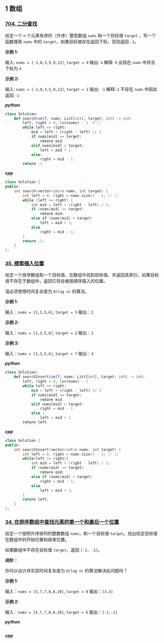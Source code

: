 ## 1 数组

### [704. 二分查找](https://leetcode.cn/problems/binary-search/description/)

给定一个 `n` 个元素有序的（升序）整型数组 `nums` 和一个目标值 `target`  ，写一个函数搜索 `nums` 中的 `target`，如果目标值存在返回下标，否则返回 `-1`。

**示例 1:**

输入: `nums = [-1,0,3,5,9,12]`, `target = 9`
输出: `4`
解释: `9` 出现在 `nums` 中并且下标为 `4`

**示例 2:**

输入: `nums = [-1,0,3,5,9,12]`, `target = 2`
输出: `-1`
解释: `2` 不存在 `nums` 中因此返回 `-1`

***python***

```python
class Solution:
    def search(self, nums: List[int], target: int) -> int:
        left, right = 0, len(nums) - 1  # []
        while left <= right:
            mid = left + (right - left) // 2
            if nums[mid] == target:
                return mid
            elif nums[mid] < target:
                left = mid + 1
            else:
                right = mid - 1
        return -1
```

***cpp***

```cpp
class Solution {
public:
    int search(vector<int>& nums, int target) {
        int left = 0, right = nums.size() - 1; // []
        while (left <= right) {
            int mid = left + (right - left) / 2;
            if (nums[mid] == target)
                return mid;
            else if (nums[mid] < target)
                left = mid + 1;
            else
                right = mid - 1;
        }
        return -1;
    }
};
```

### [35. 搜索插入位置](https://leetcode.cn/problems/search-insert-position/description/)

给定一个排序数组和一个目标值，在数组中找到目标值，并返回其索引。如果目标值不存在于数组中，返回它将会被按顺序插入的位置。

请必须使用时间复杂度为 `O(log n)` 的算法。

**示例 1:**

输入：`nums = [1,3,5,6]`, `target = 5`
输出：`2`

**示例 2:**

输入：`nums = [1,3,5,6]`, `target = 2`
输出：`1`

**示例 3:**

输入：`nums = [1,3,5,6]`, `target = 7`
输出：`4`

***python***

```python
class Solution:
    def searchInsert(self, nums: List[int], target: int) -> int:
        left, right = 0, len(nums) - 1
        while left <= right:
            mid = left + (right - left) // 2
            if nums[mid] == target:
                return mid
            elif nums[mid] > target:
                right = mid - 1
            else :
                left = mid + 1
        return left
```

***cpp***

```cpp
class Solution {
public:
    int searchInsert(vector<int>& nums, int target) {
        int left = 0, right = nums.size() - 1; // []
        while(left <= right){
            int mid = left + (right - left) / 2;
            if (nums[mid] == target)
                return mid;
            else if (nums[mid] > target)
                right = mid - 1;
            else 
                left = mid + 1;
        }
        return left;
    }
};
```

### [34. 在排序数组中查找元素的第一个和最后一个位置](https://leetcode-cn.com/problems/find-first-and-last-position-of-element-in-sorted-array/description/)

给定一个按照升序排列的整数数组 `nums`，和一个目标值 `target`。找出给定目标值在数组中的开始位置和结束位置。

如果数组中不存在目标值 `target`，返回 `[-1, -1]`。

**进阶：**

你可以设计并实现时间复杂度为 `O(log n)` 的算法解决此问题吗？

**示例 1:**

输入：`nums = [5,7,7,8,8,10]`, `target = 8`
输出：`[3,4]`

**示例 2:**

输入：`nums = [5,7,7,8,8,10]`, `target = 6`
输出：`[-1,-1]`

***python***

```python

```

***cpp***

```cpp

```


